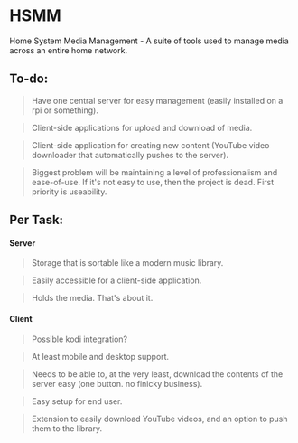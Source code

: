 # HSMM
Home System Media Management - A suite of tools used to manage media across an entire home network.

## To-do:
> Have one central server for easy management (easily installed on a rpi or something).

> Client-side applications for upload and download of media.

> Client-side application for creating new content (YouTube video downloader that automatically pushes to the server).

> Biggest problem will be maintaining a level of professionalism and ease-of-use. If it's not easy to use, then the project is dead. First priority is useability.

## Per Task:

#### Server
> Storage that is sortable like a modern music library.

> Easily accessible for a client-side application.

> Holds the media. That's about it.

#### Client
> Possible kodi integration?

> At least mobile and desktop support.

> Needs to be able to, at the very least, download the contents of the server easy (one button. no finicky business).

> Easy setup for end user.

> Extension to easily download YouTube videos, and an option to push them to the library.
